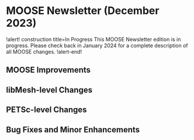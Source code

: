# MOOSE Newsletter (December 2023)

!alert! construction title=In Progress
This MOOSE Newsletter edition is in progress. Please check back in January 2024
for a complete description of all MOOSE changes.
!alert-end!

## MOOSE Improvements

## libMesh-level Changes

## PETSc-level Changes

## Bug Fixes and Minor Enhancements
